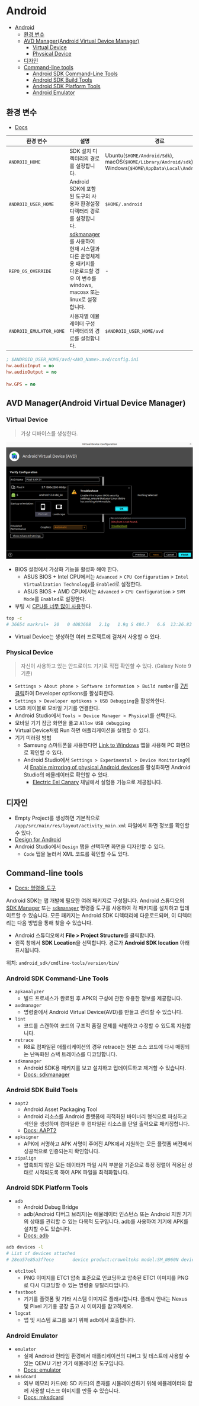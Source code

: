 # Android

- [Android](#android)
  - [환경 변수](#환경-변수)
  - [AVD Manager(Android Virtual Device Manager)](#avd-managerandroid-virtual-device-manager)
    - [Virtual Device](#virtual-device)
    - [Physical Device](#physical-device)
  - [디자인](#디자인)
  - [Command-line tools](#command-line-tools)
    - [Android SDK Command-Line Tools](#android-sdk-command-line-tools)
    - [Android SDK Build Tools](#android-sdk-build-tools)
    - [Android SDK Platform Tools](#android-sdk-platform-tools)
    - [Android Emulator](#android-emulator)

## 환경 변수

- [Docs](https://developer.android.com/studio/command-line/variables#envar)

| 환경 변수               | 설명                                                                                                                                                                                            | 경로                                                                                                        |
| ----------------------- | ----------------------------------------------------------------------------------------------------------------------------------------------------------------------------------------------- | ----------------------------------------------------------------------------------------------------------- |
| `ANDROID_HOME`          | SDK 설치 디렉터리의 경로를 설정합니다.                                                                                                                                                          | Ubuntu(`$HOME/Android/Sdk`), macOS(`$HOME/Library/Android/sdk`), Windows(`$HOME\AppData\Local\Android\Sdk`) |
| `ANDROID_USER_HOME`     | Android SDK에 포함된 도구의 사용자 환경설정 디렉터리 경로를 설정합니다.                                                                                                                         | `$HOME/.android`                                                                                            |
| `REPO_OS_OVERRIDE`      | [sdkmanager](https://developer.android.com/studio/command-line/sdkmanager)를 사용하여 현재 시스템과 다른 운영체제용 패키지를 다운로드할 경우 이 변수를 windows, macosx 또는 linux로 설정합니다. | -                                                                                                           |
| `ANDROID_EMULATOR_HOME` | 사용자별 에뮬레이터 구성 디렉터리의 경로를 설정합니다.                                                                                                                                          | `$ANDROID_USER_HOME/avd`                                                                                    |

```ini
; $ANDROID_USER_HOME/avd/<AVD_Name>.avd/config.ini
hw.audioInput = no
hw.audioOutput = no

hw.GPS = no
```

## AVD Manager(Android Virtual Device Manager)

### Virtual Device

> 가상 디바이스를 생성한다.

![Enable virtualization](images/bios-virtualization.png)

- BIOS 설정에서 가상화 기능을 활성화 해야 한다.
  - ASUS BIOS + Intel CPU에서는 `Advanced` > `CPU Configuration` > `Intel Virtualization Technology`를 `Enabled`로 설정한다.
  - ASUS BIOS + AMD CPU에서는 `Advanced` > `CPU Configuration` > `SVM Mode`를 `Enabled`로 설정한다.
- 부팅 시 [CPU를 너무 많이 사용](https://stackoverflow.com/questions/37063267/high-cpu-usage-with-android-emulator-qemu-system-i386-exe)한다.

```sh
top -c
# 36654 markrul+  20   0 4083608   2.1g   1.9g S 484.7   6.6  13:26.83 /home/markruler/Android/Sdk/emulator/qemu/linux-x86_64/qemu-system-x86_64 -netdelay none -netspeed full -avd Pixel_4_API_31_-_Android_12 -qt-hide-window -grpc-use-token -idle-grpc-timeout 300
```

- Virtual Device는 생성하면 여러 프로젝트에 걸쳐서 사용할 수 있다.

### Physical Device

> 자신이 사용하고 있는 안드로이드 기기로 직접 확인할 수 있다. (Galaxy Note 9 기준)

- `Settings > About phone > Software information > Build number`를
  [7번 클릭](https://developer.android.com/studio/debug/dev-options)하여 Developer optikons를 활성화한다.
- `Settings > Developer optikons > USB Debugging`을 활성화한다.
- USB 케이블로 모바일 기기를 연결한다.
- Android Studio에서 `Tools > Device Manager > Physical`를 선택한다.
- 모바일 기기 잠금 화면을 풀고 `Allow USB debugging`
- Virtual Device처럼 Run 하면 애플리케이션을 실행할 수 있다.
- 기기 미러링 방법
  - Samsung 스마트폰을 사용한다면 [Link to Windows](https://play.google.com/store/apps/details?id=com.microsoft.appmanager) 앱을 사용해
    PC 화면으로 확인할 수 있다.
  - Android Studio에서 `Settings > Experimental > Device Monitoring`에서
    [Enable mirroring of physical Android devices](https://developer.android.com/studio/preview/features?hl=en#device-mirroring-giraffe)를 활성화하면
    Android Studio의 에뮬레이터로 확인할 수 있다.
    - [Electric Eel Canary](https://developer.android.com/studio/releases#device-mirroring) 채널에서 실험용 기능으로 제공됩니다.

## 디자인

- Empty Project를 생성하면 기본적으로 `/app/src/main/res/layout/activity_main.xml` 파일에서
  화면 정보를 확인할 수 있다.
- [Design for Android](https://developer.android.com/design)
- Android Studio에서 `Design` 탭을 선택하면 화면을 디자인할 수 있다.
  - `Code` 탭을 눌러서 XML 코드를 확인할 수도 있다.

## Command-line tools

- [Docs: 명령줄 도구](https://developer.android.com/studio/command-line)

Android SDK는 앱 개발에 필요한 여러 패키지로 구성됩니다.
Android 스튜디오의 [SDK Manager](https://developer.android.com/studio/intro/update#sdk-manager)
또는 [`sdkmanager`](https://developer.android.com/studio/command-line/sdkmanager)
명령줄 도구를 사용하여 각 패키지를 설치하고 업데이트할 수 있습니다.
모든 패키지는 Android SDK 디렉터리에 다운로드되며, 이 디렉터리는 다음 방법을 통해 찾을 수 있습니다.

- Android 스튜디오에서 **File > Project Structure**를 클릭합니다.
- 왼쪽 창에서 **SDK Location**을 선택합니다. 경로가 **Android SDK location** 아래 표시됩니다.

위치: `android_sdk/cmdline-tools/version/bin/`

### Android SDK Command-Line Tools

- `apkanalyzer`
  - 빌드 프로세스가 완료된 후 APK의 구성에 관한 유용한 정보를 제공합니다.
- `avdmanager`
  - 명령줄에서 Android Virtual Device(AVD)를 만들고 관리할 수 있습니다.
- `lint`
  - 코드를 스캔하여 코드의 구조적 품질 문제를 식별하고 수정할 수 있도록 지원합니다.
- `retrace`
  - R8로 컴파일된 애플리케이션의 경우 retrace는 원본 소스 코드에 다시 매핑되는 난독화된 스택 트레이스를 디코딩합니다.
- `sdkmanager`
  - Android SDK용 패키지를 보고 설치하고 업데이트하고 제거할 수 있습니다.
  - [Docs: sdkmanager](https://developer.android.com/studio/command-line/sdkmanager)

### Android SDK Build Tools

- `aapt2`
  - Android Asset Packaging Tool
  - Android 리소스를 Android 플랫폼에 최적화된 바이너리 형식으로 파싱하고 색인을 생성하며 컴파일한 후 컴파일된 리소스를 단일 출력으로 패키징합니다.
  - [Docs: AAPT2](https://developer.android.com/studio/command-line/aapt2)
- `apksigner`
  - APK에 서명하고 APK 서명이 주어진 APK에서 지원하는 모든 플랫폼 버전에서 성공적으로 인증되는지 확인합니다.
- `zipalign`
  - 압축되지 않은 모든 데이터가 파일 시작 부분을 기준으로 특정 정렬이 적용된 상태로 시작되도록 하여 APK 파일을 최적화합니다.

### Android SDK Platform Tools

- `adb`
  - Android Debug Bridge
  - adb(Android 디버그 브리지)는 에뮬레이터 인스턴스 또는 Android 지원 기기의 상태를 관리할 수 있는 다목적 도구입니다. adb를 사용하여 기기에 APK를 설치할 수도 있습니다.
  - [Docs: adb](https://developer.android.com/studio/command-line/adb)

```sh
adb devices -l
# List of devices attached
# 28ea57e85a3f7ece       device product:crownlteks model:SM_N960N device:crownlteks transport_id:3
```

- `etc1tool`
  - PNG 이미지를 ETC1 압축 표준으로 인코딩하고 압축된 ETC1 이미지를 PNG로 다시 디코딩할 수 있는 명령줄 유틸리티입니다.
- `fastboot`
  - 기기를 플랫폼 및 기타 시스템 이미지로 플래시합니다. 플래시 안내는 Nexus 및 Pixel 기기용 공장 출고 시 이미지를 참고하세요.
- `logcat`
  - 앱 및 시스템 로그를 보기 위해 adb에서 호출합니다.

### Android Emulator

- `emulator`
  - 실제 Android 런타임 환경에서 애플리케이션의 디버그 및 테스트에 사용할 수 있는 QEMU 기반 기기 에뮬레이션 도구입니다.
  - [Docs: emulator](https://developer.android.com/studio/run/emulator-commandline)
- `mksdcard`
  - 외부 메모리 카드(예: SD 카드)의 존재를 시뮬레이션하기 위해 에뮬레이터와 함께 사용할 디스크 이미지를 만들 수 있습니다.
  - [Docs: mksdcard](https://developer.android.com/studio/command-line/mksdcard)
